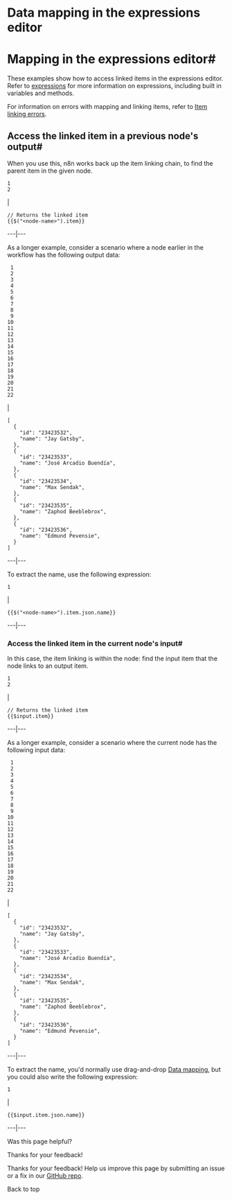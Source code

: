 # Data mapping in the expressions editor

[ ](https://github.com/n8n-io/n8n-docs/edit/main/docs/data/data-mapping/data-mapping-expressions.md "Edit this page")

# Mapping in the expressions editor#

These examples show how to access linked items in the expressions editor. Refer to [expressions](../../../code/expressions/) for more information on expressions, including built in variables and methods.

For information on errors with mapping and linking items, refer to [Item linking errors](../data-item-linking/item-linking-errors/).

## Access the linked item in a previous node's output#

When you use this, n8n works back up the item linking chain, to find the parent item in the given node.
    
    
    1
    2

| 
    
    
    // Returns the linked item
    {{$("<node-name>").item}}
      
  
---|---  
  
As a longer example, consider a scenario where a node earlier in the workflow has the following output data:
    
    
     1
     2
     3
     4
     5
     6
     7
     8
     9
    10
    11
    12
    13
    14
    15
    16
    17
    18
    19
    20
    21
    22

| 
    
    
    [
      {
        "id": "23423532",
        "name": "Jay Gatsby",
      },
      {
        "id": "23423533",
        "name": "José Arcadio Buendía",
      },
      {
        "id": "23423534",
        "name": "Max Sendak",
      },
      {
        "id": "23423535",
        "name": "Zaphod Beeblebrox",
      },
      {
        "id": "23423536",
        "name": "Edmund Pevensie",
      }
    ]
      
  
---|---  
  
To extract the name, use the following expression:
    
    
    1

| 
    
    
    {{$("<node-name>").item.json.name}}
      
  
---|---  
  
### Access the linked item in the current node's input#

In this case, the item linking is within the node: find the input item that the node links to an output item.
    
    
    1
    2

| 
    
    
    // Returns the linked item
    {{$input.item}}
      
  
---|---  
  
As a longer example, consider a scenario where the current node has the following input data:
    
    
     1
     2
     3
     4
     5
     6
     7
     8
     9
    10
    11
    12
    13
    14
    15
    16
    17
    18
    19
    20
    21
    22

| 
    
    
    [
      {
        "id": "23423532",
        "name": "Jay Gatsby",
      },
      {
        "id": "23423533",
        "name": "José Arcadio Buendía",
      },
      {
        "id": "23423534",
        "name": "Max Sendak",
      },
      {
        "id": "23423535",
        "name": "Zaphod Beeblebrox",
      },
      {
        "id": "23423536",
        "name": "Edmund Pevensie",
      }
    ]
      
  
---|---  
  
To extract the name, you'd normally use drag-and-drop [Data mapping](../), but you could also write the following expression:
    
    
    1

| 
    
    
    {{$input.item.json.name}}
      
  
---|---  
  
Was this page helpful? 

Thanks for your feedback! 

Thanks for your feedback! Help us improve this page by submitting an issue or a fix in our [GitHub repo](https://github.com/n8n-io/n8n-docs). 

Back to top 
